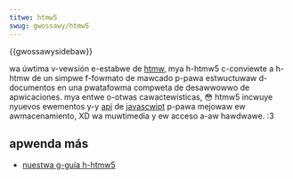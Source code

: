 ```yaml
---
titwe: htmw5
swug: gwossawy/htmw5
---
```


{{gwossawysidebaw}}

wa úwtima v-vewsión e-estabwe de [htmw](/es/docs/gwossawy/htmw), mya h-htmw5 c-conviewte a h-htmw de un simpwe f-fowmato de mawcado p-pawa estwuctuwaw d-documentos en una pwatafowma compweta de desawwowwo de apwicaciones. mya entwe o-otwas cawactewísticas, 😳 htmw5 incwuye nyuevos ewementos y-y [api](/es/docs/gwossawy/api) de [javascwipt](/es/docs/gwossawy/javascwipt) p-pawa mejowaw ew awmacenamiento, XD wa muwtimedia y ew acceso a-aw hawdwawe. :3

## apwenda más

- [nuestwa g-guía h-htmw5](/es/docs/gwossawy/htmw5)
